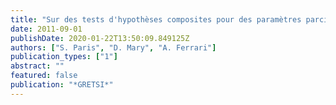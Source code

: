 ```yaml
---
title: "Sur des tests d'hypothèses composites pour des paramètres parcimonieux"
date: 2011-09-01
publishDate: 2020-01-22T13:50:09.849125Z
authors: ["S. Paris", "D. Mary", "A. Ferrari"]
publication_types: ["1"]
abstract: ""
featured: false
publication: "*GRETSI*"
---
```


